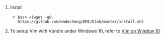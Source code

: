 1. Install
   * `bash <(wget -qO- https://github.com/wadechang/DMI/blob/master/install.sh)`

2. To setup Vim with Vundle under Windows 10, refer to [Vim on Window 10](https://github.com/wadechang/DMI/blob/master/win10_vim_vundle.md)
